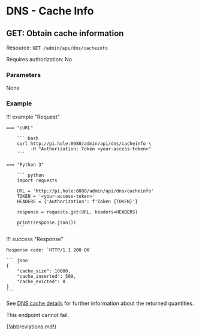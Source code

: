 # DNS - Cache Info

## GET: Obtain cache information

Resource: `GET /admin/api/dns/cacheinfo`

Requires authorization: No

### Parameters

None

### Example

<!-- markdownlint-disable code-block-style -->
!!! example "Request"

    === "cURL"

        ``` bash
        curl http://pi.hole:8080/admin/api/dns/cacheinfo \
             -H "Authorization: Token <your-access-token>"
        ```

    === "Python 3"

        ``` python
        import requests

        URL = 'http://pi.hole:8080/admin/api/dns/cacheinfo'
        TOKEN = '<your-access-token>'
        HEADERS = {'Authorization': f'Token {TOKEN}'}

        response = requests.get(URL, headers=HEADERS)

        print(response.json())
        ```

!!! success "Response"

    Response code: `HTTP/1.1 200 OK`

    ``` json
    {
        "cache_size": 10000,
        "cache_inserted": 509,
        "cache_evicted": 0
    }
    ```
<!-- markdownlint-enable code-block-style -->

See [DNS cache details](../../ftldns/dns-cache.md) for further information about the returned quantities.

This endpoint cannot fail.

{!abbreviations.md!}
